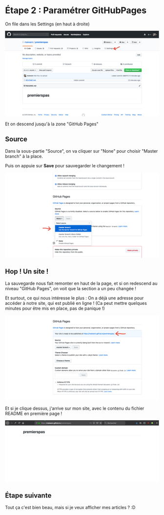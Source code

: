 # Étape 2 : Paramétrer GitHubPages

On file dans les Settings (en haut à droite)

![Capture d'écran du repository vide](./repository_niveau0.png)

Et on descend jusqu'à la zone "GitHub Pages"

## Source

Dans la sous-partie "Source", on va cliquer sur "None" pour choisir "Master branch" à la place.

Puis on appuie sur **Save** pour sauvegarder le changement !

![Capture d'écran du choix dans les paramètres source](./settings_source1.png)

## Hop ! Un site !

La sauvegarde nous fait remonter en haut de la page, et si on redescend au niveau "GitHub Pages", on voit que la section a un peu changée !

Et surtout, ce qui nous intéresse le plus : On a déjà une adresse pour accéder à notre site, qui est publié en ligne !
(Ca peut mettre quelques minutes pour être mis en place, pas de panique !)

![Capture d'écran avec l'url de mon site](./url_monsite.png)

Et si je clique dessus, j'arrive sur mon site, avec le contenu du fichier README en première page !

![Capture d'écran de mon site…un peu vide](./monsite1.png)

## Étape suivante

Tout ça c'est bien beau, mais si je veux afficher mes articles ? :D
